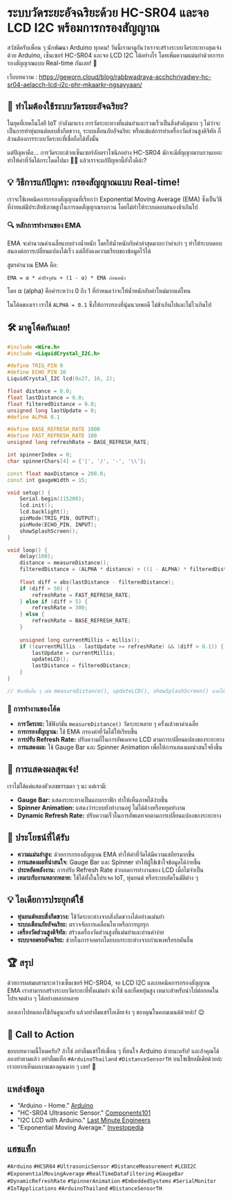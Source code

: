 # ระบบวัดระยะอัจฉริยะด้วย HC-SR04 และจอ LCD I2C พร้อมการกรองสัญญาณ

สวัสดีครับเพื่อน ๆ นักพัฒนา Arduino ทุกคน! วันนี้เรามาดูกันว่าเราจะสร้างระบบวัดระยะทางสุดเจ๋งด้วย Arduino, เซ็นเซอร์ HC-SR04 และจอ LCD I2C ได้อย่างไร โดยเพิ่มความแม่นยำด้วยการกรองสัญญาณแบบ Real-time กันเลย! 🚀

เว็บบทความ : https://geworn.cloud/blog/rabbwadraya-acchchriyadwy-hc-sr04-aelacch-lcd-i2c-phr-mkaarkr-ngsayyaan/

## 🌟 ทำไมต้องใช้ระบบวัดระยะอัจฉริยะ?

ในยุคที่เทคโนโลยี IoT กำลังมาแรง การวัดระยะทางที่แม่นยำและรวดเร็วเป็นสิ่งสำคัญมาก ๆ ไม่ว่าจะเป็นการทำหุ่นยนต์หลบสิ่งกีดขวาง, ระบบเตือนภัยอัจฉริยะ หรือแม้แต่การทำเครื่องวัดส่วนสูงดิจิทัล ก็ล้วนต้องการระบบวัดระยะที่เชื่อถือได้ทั้งนั้น

แต่ปัญหาคือ... การวัดระยะด้วยเซ็นเซอร์อัลตราโซนิกอย่าง HC-SR04 มักจะมีสัญญาณรบกวนเยอะ ทำให้ค่าที่วัดได้กระโดดไปมา 😵‍💫 แล้วเราจะแก้ปัญหานี้ยังไงดีล่ะ?

## 💡 วิธีการแก้ปัญหา: กรองสัญญาณแบบ Real-time!

เราจะใช้เทคนิคการกรองสัญญาณที่เรียกว่า Exponential Moving Average (EMA) ซึ่งเป็นวิธีที่ง่ายแต่มีประสิทธิภาพสูงในการลดสัญญาณรบกวน โดยไม่ทำให้ระบบตอบสนองช้าเกินไป

### 🔍 หลักการทำงานของ EMA

EMA จะคำนวณค่าเฉลี่ยแบบถ่วงน้ำหนัก โดยให้น้ำหนักกับค่าล่าสุดมากกว่าค่าเก่า ๆ ทำให้ระบบตอบสนองต่อการเปลี่ยนแปลงได้เร็ว แต่ก็ยังคงความเรียบของข้อมูลไว้ได้

สูตรคำนวณ EMA คือ:

`EMA = α * ค่าปัจจุบัน + (1 - α) * EMA ก่อนหน้า`

โดย α (alpha) คือค่าระหว่าง 0 ถึง 1 ที่กำหนดว่าจะให้น้ำหนักกับค่าใหม่มากแค่ไหน

ในโค้ดของเรา เราใช้ `ALPHA = 0.1` ซึ่งให้การกรองที่นุ่มนวลพอดี ไม่ช้าเกินไปและไม่ไวเกินไป

## 🛠️ มาดูโค้ดกันเลย!

```cpp
#include <Wire.h>
#include <LiquidCrystal_I2C.h>

#define TRIG_PIN 9
#define ECHO_PIN 10
LiquidCrystal_I2C lcd(0x27, 16, 2);

float distance = 0.0;
float lastDistance = 0.0;
float filteredDistance = 0.0;
unsigned long lastUpdate = 0;
#define ALPHA 0.1

#define BASE_REFRESH_RATE 1000
#define FAST_REFRESH_RATE 100
unsigned long refreshRate = BASE_REFRESH_RATE;

int spinnerIndex = 0;
char spinnerChars[4] = {'|', '/', '-', '\\'};

const float maxDistance = 200.0;
const int gaugeWidth = 15;

void setup() {
    Serial.begin(115200);
    lcd.init();
    lcd.backlight();
    pinMode(TRIG_PIN, OUTPUT);
    pinMode(ECHO_PIN, INPUT);
    showSplashScreen();
}

void loop() {
    delay(100);
    distance = measureDistance();
    filteredDistance = (ALPHA * distance) + ((1 - ALPHA) * filteredDistance);
    
    float diff = abs(lastDistance - filteredDistance);
    if (diff > 50) {
        refreshRate = FAST_REFRESH_RATE;
    } else if (diff > 5) {
        refreshRate = 300;
    } else {
        refreshRate = BASE_REFRESH_RATE;
    }
    
    unsigned long currentMillis = millis();
    if ((currentMillis - lastUpdate >= refreshRate) && (diff > 0.1)) {
        lastUpdate = currentMillis;
        updateLCD();
        lastDistance = filteredDistance;
    }
}

// ฟังก์ชันอื่น ๆ เช่น measureDistance(), updateLCD(), showSplashScreen() ตามโค้ดต้นฉบับ
```

### 🔬 การทำงานของโค้ด

*   **การวัดระยะ:** ใช้ฟังก์ชัน `measureDistance()` วัดระยะหลาย ๆ ครั้งแล้วหาค่าเฉลี่ย
*   **การกรองสัญญาณ:** ใช้ EMA กรองค่าที่วัดได้ให้เรียบขึ้น
*   **การปรับ Refresh Rate:** ปรับความถี่ในการอัพเดทจอ LCD ตามการเปลี่ยนแปลงของระยะทาง
*   **การแสดงผล:** ใช้ Gauge Bar และ Spinner Animation เพื่อให้การแสดงผลน่าสนใจยิ่งขึ้น

## 🎨 การแสดงผลสุดเจ๋ง!

เราไม่ได้แค่แสดงตัวเลขธรรมดา ๆ นะ แต่เรามี:

*   **Gauge Bar:** แสดงระยะทางเป็นแถบกราฟิก ทำให้เห็นภาพได้ง่ายขึ้น
*   **Spinner Animation:** แสดงว่าระบบยังทำงานอยู่ ไม่ได้ค้างหรือหยุดทำงาน
*   **Dynamic Refresh Rate:** ปรับความเร็วในการอัพเดทจอตามการเปลี่ยนแปลงของระยะทาง

## 🚀 ประโยชน์ที่ได้รับ

*   **ความแม่นยำสูง:** ด้วยการกรองสัญญาณ EMA ทำให้ค่าที่วัดได้มีความเสถียรมากขึ้น
*   **การแสดงผลที่น่าสนใจ:** Gauge Bar และ Spinner ทำให้ผู้ใช้เข้าใจข้อมูลได้ง่ายขึ้น
*   **ประหยัดพลังงาน:** การปรับ Refresh Rate ช่วยลดการทำงานของ LCD เมื่อไม่จำเป็น
*   **เหมาะกับงานหลากหลาย:** ใช้ได้ทั้งในโปรเจค IoT, หุ่นยนต์ หรือระบบอัตโนมัติต่าง ๆ

## 💡 ไอเดียการประยุกต์ใช้

*   **หุ่นยนต์หลบสิ่งกีดขวาง:** ใช้วัดระยะห่างจากสิ่งกีดขวางได้อย่างแม่นยำ
*   **ระบบเตือนภัยอัจฉริยะ:** ตรวจจับการเคลื่อนไหวหรือการบุกรุก
*   **เครื่องวัดส่วนสูงดิจิทัล:** สร้างเครื่องวัดส่วนสูงที่แม่นยำและอ่านค่าง่าย
*   **ระบบจอดรถอัจฉริยะ:** ช่วยในการจอดรถโดยบอกระยะห่างจากกำแพงหรือรถคันอื่น

## 🏆 สรุป

ด้วยการผสมผสานระหว่างเซ็นเซอร์ HC-SR04, จอ LCD I2C และเทคนิคการกรองสัญญาณ EMA เราสามารถสร้างระบบวัดระยะที่ทั้งแม่นยำ น่าใช้ และยืดหยุ่นสูง เหมาะสำหรับนำไปต่อยอดในโปรเจคต่าง ๆ ได้อย่างหลากหลาย

ลองเอาไปทดลองใช้กันดูนะครับ แล้วอย่าลืมแชร์ไอเดียเจ๋ง ๆ ของคุณในคอมเมนต์ด้วยล่ะ! 😉

## 📢 Call to Action

ชอบบทความนี้ไหมครับ? ถ้าใช่ อย่าลืมแชร์ให้เพื่อน ๆ ที่สนใจ Arduino ด้วยนะครับ! และถ้าคุณได้ลองทำตามแล้ว อย่าลืมแท็ก `#ArduinoThailand` `#DistanceSensorTH` บนโซเชียลมีเดียด้วยล่ะ เราอยากเห็นผลงานของคุณมาก ๆ เลย! 🌟

## แหล่งข้อมูล

*   "Arduino - Home." [Arduino](https://www.arduino.cc/)
*   "HC-SR04 Ultrasonic Sensor." [Components101](https://components101.com/sensors/ultrasonic-sensor-working-pinout-datasheet)
*   "I2C LCD with Arduino." [Last Minute Engineers](https://lastminuteengineers.com/i2c-lcd-arduino-tutorial/)
*   "Exponential Moving Average." [Investopedia](https://www.investopedia.com/terms/e/ema.asp)

## แฮชแท็ก

`#Arduino` `#HCSR04` `#UltrasonicSensor` `#DistanceMeasurement` `#LCDI2C` `#ExponentialMovingAverage` `#RealTimeDataFiltering` `#GaugeBar` `#DynamicRefreshRate` `#SpinnerAnimation` `#EmbeddedSystems` `#SerialMonitor` `#IoTApplications` `#ArduinoThailand` `#DistanceSensorTH`
